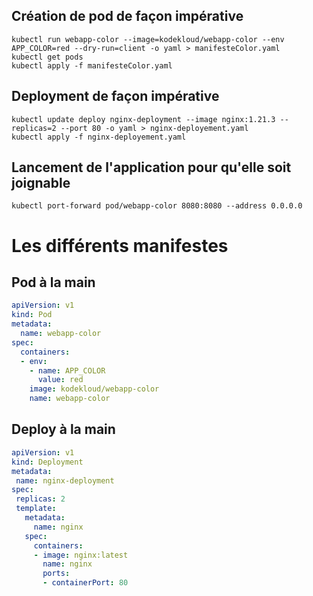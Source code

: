 <h2>Création de pod de façon impérative</h2>

```shell
kubectl run webapp-color --image=kodekloud/webapp-color --env APP_COLOR=red --dry-run=client -o yaml > manifesteColor.yaml
kubectl get pods
kubectl apply -f manifesteColor.yaml
```

<h2>Deployment de façon impérative</h2>

```shell
kubectl update deploy nginx-deployment --image nginx:1.21.3 --replicas=2 --port 80 -o yaml > nginx-deployement.yaml
kubectl apply -f nginx-deployement.yaml
```
<h2>Lancement de l'application pour qu'elle soit joignable</h2>

```shell
kubectl port-forward pod/webapp-color 8080:8080 --address 0.0.0.0
```

<h1>Les différents manifestes</h1>
<h2>Pod à la main</h2>

```yaml
apiVersion: v1
kind: Pod
metadata:
  name: webapp-color
spec:
  containers:
  - env:
    - name: APP_COLOR
      value: red
    image: kodekloud/webapp-color
    name: webapp-color
```

<h2>Deploy à la main</h2>

 ```yaml
 apiVersion: v1
kind: Deployment
metadata:
  name: nginx-deployment
spec:
  replicas: 2
  template:
    metadata:
      name: nginx
    spec:
      containers:
      - image: nginx:latest
        name: nginx
        ports:
        - containerPort: 80
```


